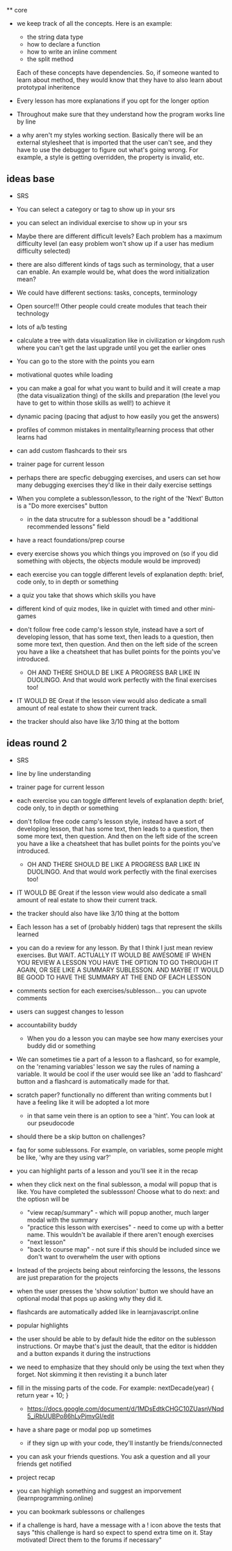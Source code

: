 \*\* core

- we keep track of all the concepts. Here is an example:

  - the string data type
  - how to declare a function
  - how to write an inline comment
  - the split method

  Each of these concepts have dependencies. So, if someone wanted to learn about method, they would know that they have to also learn about prototypal inheritence

- Every lesson has more explanations if you opt for the longer option

- Throughout make sure that they understand how the program works line by line

- a why aren't my styles working section. Basically there will be an external stylesheet that is imported that the user can't see, and they have to use the debugger to figure out what's going wrong. For example, a style is getting overridden, the property is invalid, etc.

## ideas base

- SRS
- You can select a category or tag to show up in your srs
- you can select an individual exercise to show up in your srs

- Maybe there are different difficult levels? Each problem has a maximum difficulty level (an easy problem won't show up if a user has medium difficulty selected)

- there are also different kinds of tags such as terminology, that a user can enable. An example would be, what does the word initialization mean?

- We could have different sections: tasks, concepts, terminology

- Open source!!! Other people could create modules that teach their technology

- lots of a/b testing

- calculate a tree with data visualization like in civilization or kingdom rush where you can't get the last upgrade until you get the earlier ones

- You can go to the store with the points you earn

- motivational quotes while loading

- you can make a goal for what you want to build and it will create a map (the data visualization thing) of the skills and preparation (the level you have to get to within those skills as well!) to achieve it

- dynamic pacing (pacing that adjust to how easily you get the answers)

- profiles of common mistakes in mentality/learning process that other learns had

- can add custom flashcards to their srs

- trainer page for current lesson

- perhaps there are specfic debugging exercises, and users can set how many debugging exercises they'd like in their daily exercise settings

- When you complete a sublesson/lesson, to the right of the 'Next' Button is a "Do more exercises" button

  - in the data strucutre for a sublesson shoudl be a "additional recommended lessons" field

- have a react foundations/prep course

- every exercise shows you which things you improved on (so if you did something with objects, the objects module would be improved)

- each exercise you can toggle different levels of explanation depth: brief, code only, to in depth or something

- a quiz you take that shows which skills you have

- different kind of quiz modes, like in quizlet with timed and other mini-games

- don't follow free code camp's lesson style, instead have a sort of developing lesson, that has some text, then leads to a question, then some more text, then question. And then on the left side of the screen you have a like a cheatsheet that has bullet points for the points you've introduced.

  - OH AND THERE SHOULD BE LIKE A PROGRESS BAR LIKE IN DUOLINGO. And that would work perfectly with the final exercises too!

- IT WOULD BE Great if the lesson view would also dedicate a small amount of real estate to show their current track.

- the tracker should also have like 3/10 thing at the bottom

## ideas round 2

- SRS

- line by line understanding

- trainer page for current lesson

- each exercise you can toggle different levels of explanation depth: brief, code only, to in depth or something

- don't follow free code camp's lesson style, instead have a sort of developing lesson, that has some text, then leads to a question, then some more text, then question. And then on the left side of the screen you have a like a cheatsheet that has bullet points for the points you've introduced.

  - OH AND THERE SHOULD BE LIKE A PROGRESS BAR LIKE IN DUOLINGO. And that would work perfectly with the final exercises too!

- IT WOULD BE Great if the lesson view would also dedicate a small amount of real estate to show their current track.

- the tracker should also have like 3/10 thing at the bottom

- Each lesson has a set of (probably hidden) tags that represent the skills learned

- you can do a review for any lesson. By that I think I just mean review exercises. But WAIT. ACTUALLY IT WOULD BE AWESOME IF WHEN YOU REVIEW A LESSON YOU HAVE THE OPTION TO GO THROUGH IT AGAIN, OR SEE LIKE A SUMMARY SUBLESSON. AND MAYBE IT WOULD BE GOOD TO HAVE THE SUMMARY AT THE END OF EACH LESSON

- comments section for each exercises/sublesson... you can upvote comments

- users can suggest changes to lesson

- accountability buddy

  - When you do a lesson you can maybe see how many exercises your buddy did or something

- We can sometimes tie a part of a lesson to a flashcard, so for example, on the 'renaming variables' lesson we say the rules of naming a variable. It would be cool if the user would see like an 'add to flashcard' button and a flashcard is automatically made for that.

- scratch paper? functionally no different than writing comments but I have a feeling like it will be adopted a lot more

  - in that same vein there is an option to see a 'hint'. You can look at our pseudocode

- should there be a skip button on challenges?

- faq for some sublessons. For example, on variables, some people might be like, 'why are they using var?'

- you can highlight parts of a lesson and you'll see it in the recap

- when they click next on the final sublesson, a modal will popup that is like. You have completed the sublessson! Choose what to do next: and the optiosn will be

  - "view recap/summary" - which will popup another, much larger modal with the summary
  - "practice this lesson with exercises" - need to come up with a better name. This wouldn't be available if there aren't enough exercises
  - "next lesson"
  - "back to course map" - not sure if this should be included since we don't want to overwhelm the user with options

- Instead of the projects being about reinforcing the lessons, the lessons are just preparation for the projects

- when the user presses the 'show solution' button we should have an optional modal that pops up asking why they did it.

- flashcards are automatically added like in learnjavascript.online

- popular highlights

- the user should be able to by default hide the editor on the sublesson instructions. Or maybe that's just the deault, that the editor is hiddden and a button expands it during the instructions

- we need to emphasize that they should only be using the text when they forget. Not skimming it then revisting it a bunch later

- fill in the missing parts of the code. For example:
  nextDecade(year) {
  return year + 10;
  }

  - https://docs.google.com/document/d/1MDsEdtkCHGC10ZUasnVNqd5_iRbUUBPo86hLyPjmyGI/edit

- have a share page or modal pop up sometimes

  - if they sign up with your code, they'll instantly be friends/connected

- you can ask your friends questions. You ask a question and all your friends get notified

- project recap

- you can highligh something and suggest an imporvement (learnprogramming.online)

- you can bookmark sublessons or challenges

- if a challenge is hard, have a message with a ! icon above the tests that says "this challenge is hard so expect to spend extra time on it. Stay motivated! Direct them to the forums if necessary"
